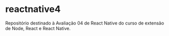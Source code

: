 # reactnative4

Repositório destinado à Avaliação 04 de React Native do curso de extensão de Node, React e React Native.

